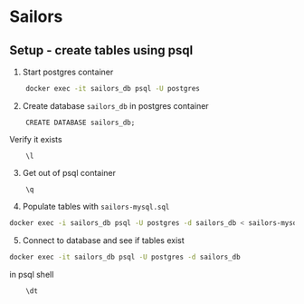 # Sailors 

## Setup - create tables using psql
1. Start postgres container
```bash
    docker exec -it sailors_db psql -U postgres
``` 
2. Create database `sailors_db` in postgres container
```psql
    CREATE DATABASE sailors_db;
```
Verify it exists
```
    \l
```

3. Get out of psql container
```
    \q
```

4. Populate tables with `sailors-mysql.sql`
```bash
docker exec -i sailors_db psql -U postgres -d sailors_db < sailors-mysql.sql
```

5. Connect to database and see if tables exist
```bash
docker exec -it sailors_db psql -U postgres -d sailors_db
```
in psql shell
```
    \dt
```
